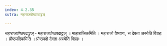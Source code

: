 ```yaml
---
index: 4.2.35
sutra: महाराजप्रोष्ठपदाट्ठञ्

---
```

_महाराजप्रोष्ठपदाट्ठञ्_ - महाराजप्रोष्ठपदाट्ठञ् । माहाराजिकमिति । महाराजो वैश्रवणः, स देवता अस्येति विग्रहः । प्रौष्ठपदिकमिति । प्रोष्ठपदो देवता अस्येति विग्रहः ।